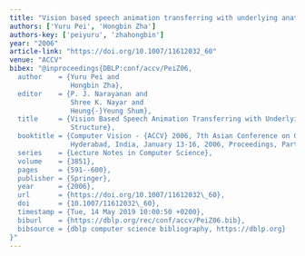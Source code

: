 ```yaml
---
title: "Vision based speech animation transferring with underlying anatomical structure"
authors: ['Yuru Pei', 'Hongbin Zha']
authors-key: ['peiyuru', 'zhahongbin']
year: "2006"
article-link: "https://doi.org/10.1007/11612032_60"
venue: "ACCV"
bibex: "@inproceedings{DBLP:conf/accv/PeiZ06,
  author    = {Yuru Pei and
               Hongbin Zha},
  editor    = {P. J. Narayanan and
               Shree K. Nayar and
               Heung{-}Yeung Shum},
  title     = {Vision Based Speech Animation Transferring with Underlying Anatomical
               Structure},
  booktitle = {Computer Vision - {ACCV} 2006, 7th Asian Conference on Computer Vision,
               Hyderabad, India, January 13-16, 2006, Proceedings, Part {I}},
  series    = {Lecture Notes in Computer Science},
  volume    = {3851},
  pages     = {591--600},
  publisher = {Springer},
  year      = {2006},
  url       = {https://doi.org/10.1007/11612032\_60},
  doi       = {10.1007/11612032\_60},
  timestamp = {Tue, 14 May 2019 10:00:50 +0200},
  biburl    = {https://dblp.org/rec/conf/accv/PeiZ06.bib},
  bibsource = {dblp computer science bibliography, https://dblp.org}
}"
---
```

